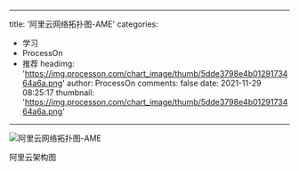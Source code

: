 
---
title: '阿里云网络拓扑图-AME'
categories: 
 - 学习
 - ProcessOn
 - 推荐
headimg: 'https://img.processon.com/chart_image/thumb/5dde3798e4b0129173464a6a.png'
author: ProcessOn
comments: false
date: 2021-11-29 08:25:17
thumbnail: 'https://img.processon.com/chart_image/thumb/5dde3798e4b0129173464a6a.png'
---

<div>   
<img class="thumb" alt="阿里云网络拓扑图-AME" src="https://img.processon.com/chart_image/thumb/5dde3798e4b0129173464a6a.png" referrerpolicy="no-referrer">
<p>阿里云架构图</p>  
</div>
            